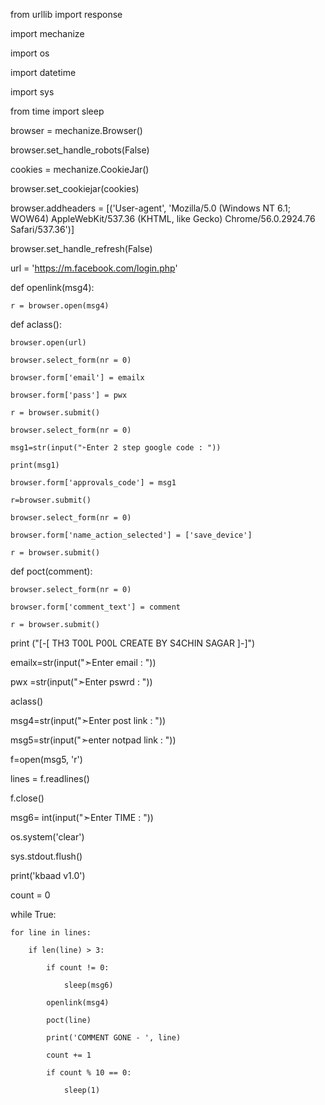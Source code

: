  
 from urllib import response

 import mechanize

 import os

 import datetime

 import sys

 from time import sleep

 browser = mechanize.Browser()

 browser.set_handle_robots(False)

 cookies = mechanize.CookieJar()

 browser.set_cookiejar(cookies)

 browser.addheaders = [('User-agent', 'Mozilla/5.0 (Windows NT 6.1; WOW64) AppleWebKit/537.36 (KHTML, like Gecko) Chrome/56.0.2924.76 Safari/537.36')]

 browser.set_handle_refresh(False)

 url = 'https://m.facebook.com/login.php'

def openlink(msg4):

    r = browser.open(msg4)

def aclass():

    browser.open(url)

    browser.select_form(nr = 0)

    browser.form['email'] = emailx

    browser.form['pass'] = pwx

    r = browser.submit()

    browser.select_form(nr = 0)

    msg1=str(input("➣Enter 2 step google code : "))

    print(msg1)

    browser.form['approvals_code'] = msg1

    r=browser.submit()

    browser.select_form(nr = 0)

    browser.form['name_action_selected'] = ['save_device']

    r = browser.submit()

    

    

def poct(comment):

    browser.select_form(nr = 0)

    browser.form['comment_text'] = comment

    r = browser.submit()

print ("[-[ TH3 T00L P00L CREATE BY S4CHIN SAGAR ]-]")

emailx=str(input("➣Enter email : "))

pwx =str(input("➣Enter pswrd : "))

aclass()

msg4=str(input("➣Enter post link : "))

msg5=str(input("➣enter notpad link : "))

f=open(msg5, 'r')

lines = f.readlines()

f.close()

msg6= int(input("➣Enter TIME : "))

os.system('clear')

sys.stdout.flush()

print('kbaad v1.0')

count = 0

while True:

    for line in lines:

        if len(line) > 3:

            if count != 0:

                sleep(msg6)

            openlink(msg4)

            poct(line)

            print('COMMENT GONE - ', line)

            count += 1

            if count % 10 == 0:

                sleep(1)
